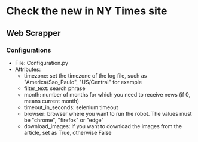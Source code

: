 # Check the new in NY Times site
## Web Scrapper

### Configurations
* File: Configuration.py
* Attributes:
  *  timezone: set the timezone of the log file, such as "America/Sao_Paulo", "US/Central" for example
  *  filter_text: search phrase
  *  month: number of months for which you need to receive news (if 0, means current month)
  *  timeout_in_seconds: selenium timeout
  *  browser: browser where you want to run the robot. The values must be "chrome", "firefox" or "edge"
  *  download_images: if you want to download the images from the article, set as True, otherwise False
